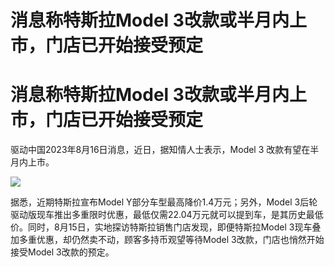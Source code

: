 # 消息称特斯拉Model 3改款或半月内上市，门店已开始接受预定

# 消息称特斯拉Model 3改款或半月内上市，门店已开始接受预定

驱动中国2023年8月16日消息，近日，据知情人士表示，Model 3 改款有望在半月内上市。

![](https://inews.gtimg.com/om_bt/Ov6ttls76En8hGisQhWRFqJYekh2UhcowGxoqEu8q9av8AA/1000)

据悉，近期特斯拉宣布Model Y部分车型最高降价1.4万元；另外，Model
3后轮驱动版现车推出多重限时优惠，最低仅需22.04万元就可以提到车，是其历史最低价。同时，8月15日，实地探访特斯拉销售门店发现，即便特斯拉Model
3现车叠加多重优惠，却仍然卖不动，顾客多持币观望等待Model 3改款，门店也悄然开始接受Model 3改款的预定。

